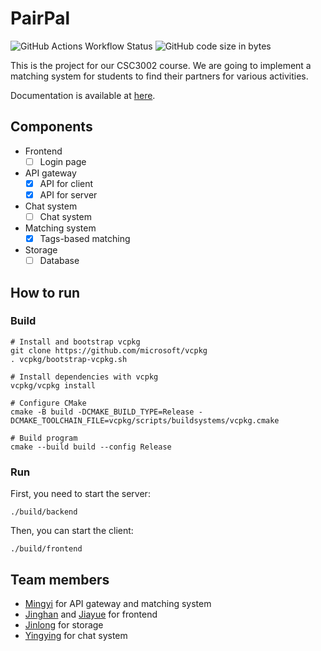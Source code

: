 # PairPal

![GitHub Actions Workflow Status](https://img.shields.io/github/actions/workflow/status/bmyjacks/pairpal-project/cmake.yml)
![GitHub code size in bytes](https://img.shields.io/github/languages/code-size/bmyjacks/pairpal-project)

This is the project for our CSC3002 course. We are going to implement a matching system for students to find their
partners for various activities.

Documentation is available at [here](https://bmyjacks.github.io/pairpal-project/).

## Components

- Frontend
    - [ ] Login page

- API gateway
    - [x] API for client
    - [x] API for server

- Chat system
    - [ ] Chat system

- Matching system
    - [x] Tags-based matching

- Storage
    - [ ] Database

## How to run

### Build

```shell
# Install and bootstrap vcpkg
git clone https://github.com/microsoft/vcpkg
. vcpkg/bootstrap-vcpkg.sh

# Install dependencies with vcpkg
vcpkg/vcpkg install

# Configure CMake
cmake -B build -DCMAKE_BUILD_TYPE=Release -DCMAKE_TOOLCHAIN_FILE=vcpkg/scripts/buildsystems/vcpkg.cmake

# Build program
cmake --build build --config Release
```

### Run

First, you need to start the server:

```shell
./build/backend
```

Then, you can start the client:

```shell
./build/frontend
```

## Team members

- [Mingyi](https://github.com/bmyjacks) for API gateway and matching system
- [Jinghan](https://github.com/Bella2005464) and [Jiayue](https://github.com/daijiayue) for frontend
- [Jinlong](https://github.com/Sheriaties) for storage
- [Yingying](https://github.com/yvvonie) for chat system

